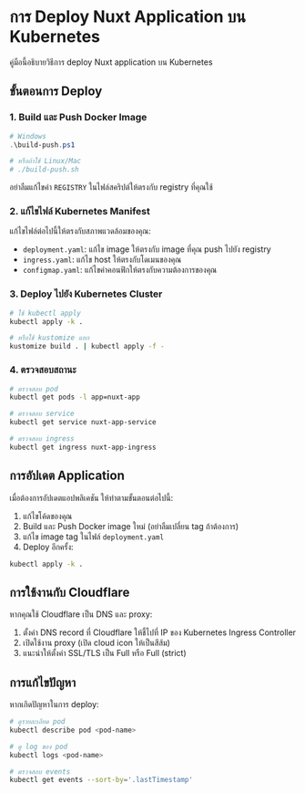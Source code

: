 # การ Deploy Nuxt Application บน Kubernetes

คู่มือนี้อธิบายวิธีการ deploy Nuxt application บน Kubernetes

## ขั้นตอนการ Deploy

### 1. Build และ Push Docker Image

```powershell
# Windows
.\build-push.ps1

# หรือถ้าใช้ Linux/Mac
# ./build-push.sh
```

อย่าลืมแก้ไขค่า `REGISTRY` ในไฟล์สคริปต์ให้ตรงกับ registry ที่คุณใช้

### 2. แก้ไขไฟล์ Kubernetes Manifest

แก้ไขไฟล์ต่อไปนี้ให้ตรงกับสภาพแวดล้อมของคุณ:
- `deployment.yaml`: แก้ไข image ให้ตรงกับ image ที่คุณ push ไปยัง registry
- `ingress.yaml`: แก้ไข host ให้ตรงกับโดเมนของคุณ
- `configmap.yaml`: แก้ไขค่าคอนฟิกให้ตรงกับความต้องการของคุณ

### 3. Deploy ไปยัง Kubernetes Cluster

```bash
# ใช้ kubectl apply
kubectl apply -k .

# หรือใช้ kustomize แยก
kustomize build . | kubectl apply -f -
```

### 4. ตรวจสอบสถานะ

```bash
# ตรวจสอบ pod
kubectl get pods -l app=nuxt-app

# ตรวจสอบ service
kubectl get service nuxt-app-service

# ตรวจสอบ ingress
kubectl get ingress nuxt-app-ingress
```

## การอัปเดต Application

เมื่อต้องการอัปเดตแอปพลิเคชัน ให้ทำตามขั้นตอนต่อไปนี้:

1. แก้ไขโค้ดของคุณ
2. Build และ Push Docker image ใหม่ (อย่าลืมเปลี่ยน tag ถ้าต้องการ)
3. แก้ไข image tag ในไฟล์ `deployment.yaml`
4. Deploy อีกครั้ง:

```bash
kubectl apply -k .
```

## การใช้งานกับ Cloudflare

หากคุณใช้ Cloudflare เป็น DNS และ proxy:

1. ตั้งค่า DNS record ที่ Cloudflare ให้ชี้ไปที่ IP ของ Kubernetes Ingress Controller
2. เปิดใช้งาน proxy (เปิด cloud icon ให้เป็นสีส้ม)
3. แนะนำให้ตั้งค่า SSL/TLS เป็น Full หรือ Full (strict)

## การแก้ไขปัญหา

หากเกิดปัญหาในการ deploy:

```bash
# ดูรายละเอียด pod
kubectl describe pod <pod-name>

# ดู log ของ pod
kubectl logs <pod-name>

# ตรวจสอบ events
kubectl get events --sort-by='.lastTimestamp'
```
